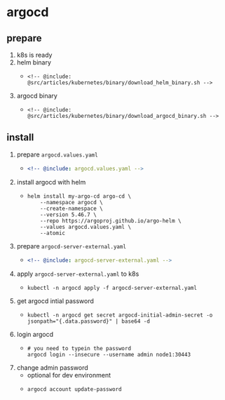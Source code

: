 # argocd

## prepare

1. k8s is ready
2. helm binary
    * ```shell
      <!-- @include: @src/articles/kubernetes/binary/download_helm_binary.sh -->
      ```
3. argocd binary
    * ```shell
      <!-- @include: @src/articles/kubernetes/binary/download_argocd_binary.sh -->
      ```

## install

1. prepare `argocd.values.yaml`
    * ```yaml
      <!-- @include: argocd.values.yaml -->
      ```
2. install argocd with helm
    * ```shell
      helm install my-argo-cd argo-cd \
          --namespace argocd \
          --create-namespace \
          --version 5.46.7 \
          --repo https://argoproj.github.io/argo-helm \
          --values argocd.values.yaml \
          --atomic
      ```
3. prepare `argocd-server-external.yaml`
    * ```yaml
      <!-- @include: argocd-server-external.yaml -->
      ```
4. apply `argocd-server-external.yaml` to k8s
    * ```shell
      kubectl -n argocd apply -f argocd-server-external.yaml
      ```
5. get argocd intial password
    * ```shell
      kubectl -n argocd get secret argocd-initial-admin-secret -o jsonpath="{.data.password}" | base64 -d
      ```
6. login argocd
    * ```shell
      # you need to typein the password
      argocd login --insecure --username admin node1:30443
      ```
8. change admin password
    * optional for dev environment
    * ```shell
      argocd account update-password
      ```
